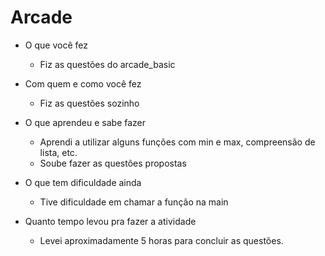 # Arcade

- O que você fez
    - Fiz as questões do arcade_basic
- Com quem e como você fez
    - Fiz as questões sozinho
	  
- O que aprendeu e sabe fazer
	- Aprendi a utilizar alguns funções com min e max, compreensão de lista, etc.
	- Soube fazer as questões propostas
	
- O que tem dificuldade ainda
	- Tive dificuldade em chamar a função na main 

- Quanto tempo levou pra fazer a atividade
	- Levei aproximadamente 5 horas para concluir as questões.